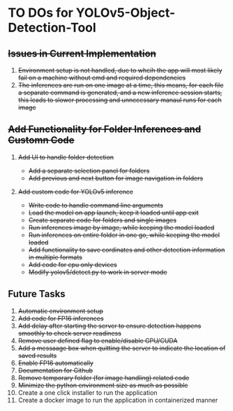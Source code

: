# TO DOs for YOLOv5-Object-Detection-Tool

## ~~Issues in Current Implementation~~
1. ~~Environment setup is not handled, due to whcih the app will most likely fail on a machine without cmd and required dependencies~~
2. ~~The inferences are run on one image at a time, this means, for each file a separate command is generated, and a new inference session starts, this leads to slower processing and unnecessary manaul runs for each image~~

## ~~Add Functionality for Folder Inferences and Customn Code~~
1. ~~Add UI to handle folder detection~~
    + ~~Add a separate selection panel for folders~~
    + ~~Add previous and next button for image navigation in folders~~

2. ~~Add custom code for YOLOv5 inference~~
    + ~~Write code to handle command line arguments~~
    + ~~Load the model on app launch, keep it loaded until app exit~~
    + ~~Create separate code for folders and single images~~
    + ~~Run inferences image by image, while keeping the model loaded~~
    + ~~Run inferences on entire folder in one go, while keeping the model loaded~~
    + ~~Add functionality to save cordinates and other detection information in multiple formats~~
    + ~~Add code for cpu only devices~~
    + ~~Modify yolov5/detect.py to work in server mode~~

## Future Tasks
1. ~~Automatic environment setup~~
2. ~~Add code for FP16 inferences~~
3. ~~Add delay after starting the server to ensure detection happens smoothly to check server readiness~~
4. ~~Remove user defined flag to enable/disable GPU/CUDA~~
5. ~~Add a messaage box when quitting the server to indicate the location of saved results~~
6. ~~Enable FP16 automatically~~
7. ~~Documentation for Github~~
8. ~~Remove temporary folder (for image handling) related code~~
8. ~~Minimize the python environment size as much as possible~~
9. Create a one click installer to run the application
10. Create a docker image to run the application in containerized manner